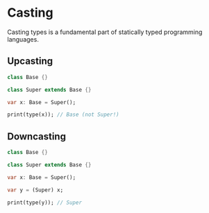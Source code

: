 # Casting

Casting types is a fundamental part of statically typed programming languages.

## Upcasting

```dart
class Base {}

class Super extends Base {}

var x: Base = Super();

print(type(x)); // Base (not Super!)
```

## Downcasting

```dart
class Base {}

class Super extends Base {}

var x: Base = Super();

var y = (Super) x;

print(type(y)); // Super
```